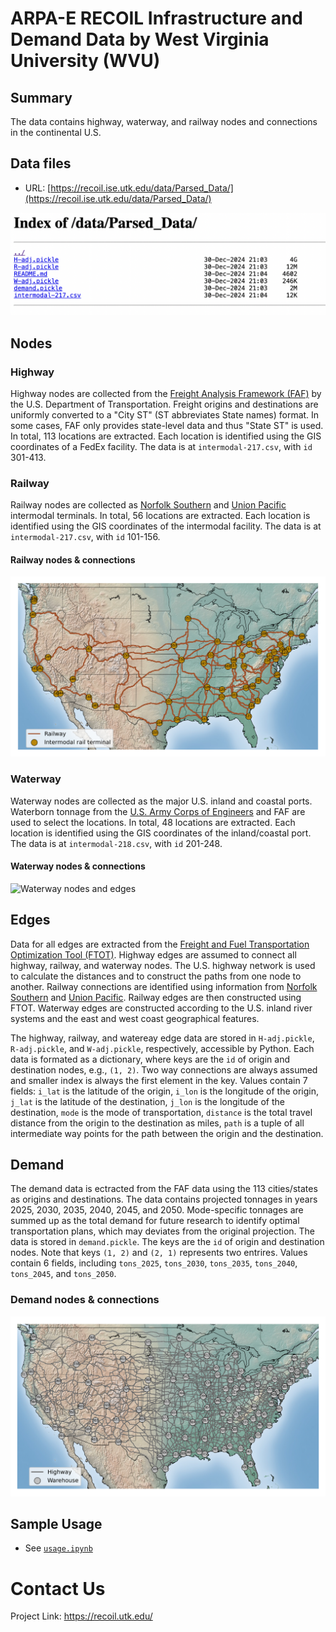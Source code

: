 # ARPA-E RECOIL Infrastructure and Demand Data by West Virginia University (WVU)


## Summary

The data contains highway, waterway, and railway nodes and connections in the continental U.S.
<!-- This initiative aims to transform the U.S. transportation sector, a major contributor to greenhouse gas emissions, by developing a low-carbon intermodal freight system to significantly reduce emissions by 2050. This project focuses on innovative models and logistics to enhance energy efficiency and freight resiliency across waterways, rail, and road networks. To perform the mentioned tasks, the following data sources are required: -->

    
## Data files

- URL: [https://recoil.ise.utk.edu/data/Parsed_Data/](https://recoil.ise.utk.edu/data/Parsed_Data/)

![List of Datafiles](images/datafile_list.png)

## Nodes

### Highway

Highway nodes are collected from the [Freight Analysis Framework (FAF)](https://www.bts.gov/faf) by the U.S. Department of Transportation. Freight origins and destinations are uniformly converted to a "City ST" (ST abbreviates State names) format. In some cases, FAF only provides state-level data and thus "State ST" is used. In total, 113 locations are extracted. Each location is identified using the GIS coordinates of a FedEx facility. The data is at `intermodal-217.csv`, with `id` 301-413.

### Railway

Railway nodes are collected as [Norfolk Southern](https://www.norfolksouthern.com/en/ship-by-rail/our-rail-network/intermodal-terminals-schedules) and [Union Pacific](https://www.up.com/customers/premium/intmap/) intermodal terminals. In total, 56 locations are extracted. Each location is identified using the GIS coordinates of the intermodal facility. The data is at `intermodal-217.csv`, with `id` 101-156.

#### Railway nodes & connections

![Railway nodes and edges](images/R.png)

### Waterway

Waterway nodes are collected as the major U.S. inland and coastal ports. Waterborn tonnage from the [U.S. Army Corps of Engineers](https://usace.contentdm.oclc.org/digital/collection/p16021coll2/id/6753/) and FAF are used to select the locations. In total, 48 locations are extracted. Each location is identified using the GIS coordinates of the inland/coastal port. The data is at `intermodal-218.csv`, with `id` 201-248.

#### Waterway nodes & connections

![Waterway nodes and edges](images/W.png)

## Edges

Data for all edges are extracted from the [Freight and Fuel Transportation Optimization Tool (FTOT)](https://volpeusdot.github.io/FTOT-Public/). Highway edges are assumed to connect all highway, railway, and waterway nodes. The U.S. highway network is used to calculate the distances and to construct the paths from one node to another. Railway connections are identified using information from [Norfolk Southern](https://www.norfolksouthern.com/en/ship-by-rail/our-rail-network/intermodal-terminals-schedules) and [Union Pacific](https://www.up.com/customers/premium/intmap/). Railway edges are then constructed using FTOT. Waterway edges are constructed according to the U.S. inland river systems and the east and west coast geographical features.

The highway, railway, and watereay edge data are stored in `H-adj.pickle`, `R-adj.pickle`, and `W-adj.pickle`, respectively, accessible by Python. Each data is formated as a dictionary, where keys are the `id` of origin and destination nodes, e.g., `(1, 2)`. Two way connections are always assumed and smaller index is always the first element in the key. Values contain 7 fields: `i_lat` is the latitude of the origin, `i_lon` is the longitude of the origin, `j_lat` is the latitude of the destination, `j_lon` is the longitude of the destination, `mode` is the mode of transportation, `distance` is the total travel distance from the origin to the destination as miles, `path` is a tuple of all intermediate way points for the path between the origin and the destination.
    

## Demand

The demand data is ectracted from the FAF data using the 113 cities/states as origins and destinations. The data contains projected tonnages in years 2025, 2030, 2035, 2040, 2045, and 2050. Mode-specific tonnages are summed up as the total demand for future research to identify optimal transportation plans, which may deviates from the original projection. The data is stored in `demand.pickle`. The keys are the `id` of origin and destination nodes. Note that keys `(1, 2)` and `(2, 1)` represents two entrires. Values contain 6 fields, including `tons_2025`, `tons_2030`, `tons_2035`, `tons_2040`, `tons_2045`, and `tons_2050`.

### Demand nodes & connections

![Highway nodes](images/H.png)

## Sample Usage 

- See [`usage.ipynb`](usage.ipynb)

# Contact Us

Project Link: <a href="https://recoil.utk.edu/">https://recoil.utk.edu/</a>


